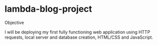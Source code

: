 # lambda-blog-project
Objective

I will be deploying my first fully functioning web application using HTTP requests, local server and database creation, HTML/CSS and JavaScript.


